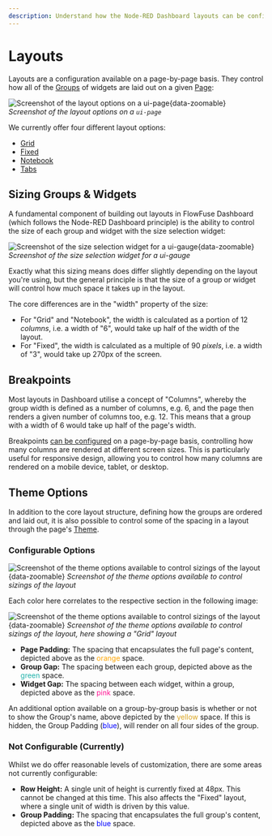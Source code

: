 ```yaml
---
description: Understand how the Node-RED Dashboard layouts can be configured for your applications.
---
```


# Layouts

Layouts are a configuration available on a page-by-page basis. They control how all of the [Groups](../nodes/config/ui-group) of widgets are laid out on a given [Page](../nodes/config/ui-page):

![Screenshot of the layout options on a ui-page](../../assets/images/layouts-page-layout-option.png){data-zoomable}
_Screenshot of the layout options on a `ui-page`_

We currently offer four different layout options:

- [Grid](./types/grid.md)
- [Fixed](./types/fixed.md)
- [Notebook](./types/notebook.md)
- [Tabs](./types/tabs.md)

## Sizing Groups & Widgets

A fundamental component of building out layouts in FlowFuse Dashboard (which follows the Node-RED Dashboard principle) is the ability to control the size of each group and widget with the size selection widget:

![Screenshot of the size selection widget for a ui-gauge](../../assets/images/layouts-sizing-options.png){data-zoomable}
_Screenshot of the size selection widget for a ui-gauge_

Exactly what this sizing means does differ slightly depending on the layout you're using, but the general principle is that the size of a group or widget will control how much space it takes up in the layout. 

The core differences are in the "width" property of the size:

- For "Grid" and "Notebook", the width is calculated as a portion of 12 _columns_, i.e. a width of "6", would take up half of the width of the layout.
- For "Fixed", the width is calculated as a multiple of 90 _pixels_, i.e. a width of "3", would take up 270px of the screen.

## Breakpoints

Most layouts in Dashboard utilise a concept of "Columns", whereby the group width is defined as a number of columns, e.g. 6, and the page then renders a given number of columns too, e.g. 12. This means that a group with a width of 6 would take up half of the page's width.

Breakpoints [can be configured](../nodes/config/ui-page.md#breakpoints) on a page-by-page basis, controlling how many columns are rendered at different screen sizes. This is particularly useful for responsive design, allowing you to control how many columns are rendered on a mobile device, tablet, or desktop.

## Theme Options

In addition to the core layout structure, defining how the groups are ordered and laid out, it is also possible to control some of the spacing in a layout through the page's [Theme](../nodes/config/ui-theme).

### Configurable Options

![Screenshot of the theme options available to control sizings of the layout](../../assets/images/layouts-theme-options.jpg){data-zoomable}
_Screenshot of the theme options available to control sizings of the layout_

Each color here correlates to the respective section in the following image:

![Screenshot of the theme options available to control sizings of the layout](../../assets/images/layouts-theme-example.jpg){data-zoomable}
_Screenshot of the theme options available to control sizings of the layout, here showing a "Grid" layout_

- **Page Padding:** The spacing that encapsulates the full page's content, depicted above as the <span style="color: orange;">orange</span> space.
- **Group Gap:** The spacing between each group, depicted above as the <span style="color: lightseagreen;">green</span> space.
- **Widget Gap:** The spacing between each widget, within a group, depicted above as the <span style="color: deeppink;">pink</span> space.

An additional option available on a group-by-group basis is whether or not to show the Group's name, above depicted by the <span style="color: goldenrod;">yellow</span> space. If this is hidden, the Group Padding (<span style="color: blue;">blue</span>), will render on all four sides of the group.

### Not Configurable (Currently)

Whilst we do offer reasonable levels of customization, there are some areas not currently configurable:

- **Row Height:** A single unit of height is currently fixed at 48px. This cannot be changed at this time. This also affects the "Fixed" layout, where a single unit of width is driven by this value.
- **Group Padding:** The spacing that encapsulates the full group's content, depicted above as the <span style="color: blue;">blue</span> space.